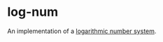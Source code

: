 # log-num
An implementation of a [logarithmic number system](https://en.wikipedia.org/wiki/Logarithmic_number_system).
